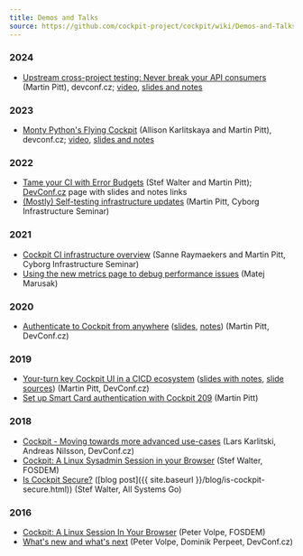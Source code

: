 ```yaml
---
title: Demos and Talks
source: https://github.com/cockpit-project/cockpit/wiki/Demos-and-Talks
---
```


### 2024
 * [Upstream cross-project testing: Never break your API consumers](https://pretalx.com/devconf-cz-2024/talk/KDZZES/) (Martin Pitt), devconf.cz; [video](https://www.youtube.com/live/ipb-_rgFNa4?si=7qSWYaE3CETZMtaW&t=14200), [slides and notes](https://github.com/cockpit-project/presentations/tree/main/2024-upstream-cross-project-testing)

### 2023
 * [Monty Python's Flying Cockpit](https://devconfcz2023.sched.com/event/3e54fcb5b2f905fedc4810af54ce29c8) (Allison Karlitskaya and Martin Pitt), devconf.cz; [video](https://www.youtube.com/watch?v=ZAVUG6E0Xd4), [slides and notes](https://github.com/cockpit-project/presentations/tree/main/2023-devconf-beipack-pybridge)

### 2022
 * [Tame your CI with Error Budgets](https://www.youtube.com/watch?v=yFbNCkB4SuM) (Stef Walter and Martin Pitt); [DevConf.cz](https://devconfcz2022.sched.com/event/c4b8ec3b2553b64f514a4b022c9ca949) page with slides and notes links
 * [(Mostly) Self-testing infrastructure updates](https://github.com/cockpit-project/presentations/tree/main/cyborg-infra-seminar-2022-02) (Martin Pitt, Cyborg Infrastructure Seminar)

### 2021
* [Cockpit CI infrastructure overview](https://github.com/cockpit-project/presentations/tree/main/cyborg-infra-seminar-2021-02) (Sanne Raymaekers and Martin Pitt, Cyborg Infrastructure Seminar)
* [Using the new metrics page to debug performance issues](https://www.youtube.com/watch?v=8_NLoJBjay4&t=1s) (Matej Marusak)

### 2020
* [Authenticate to Cockpit from anywhere](https://www.youtube.com/watch?v=m92Vl-FZdA8) ([slides](https://piware.de/docs/cockpit-auth-anywhere.pdf), [notes](https://piware.de/docs/cockpit-auth-anywhere-notes.pdf)) (Martin Pitt, DevConf.cz)

### 2019
* [Your-turn key Cockpit UI in a CICD ecosystem](https://www.youtube.com/watch?v=f19UAkxmuIg) ([slides with notes](https://piware.de/docs/cockpit-ecosystem-with-notes.pdf), [slide sources](https://piware.de/gitweb/?p=talk-cockpit-ecosystem.git;a=tree)) (Martin Pitt, DevConf.cz)
* [Set up Smart Card authentication with Cockpit 209](https://www.youtube.com/watch?v=v07cHZQsRyo) (Martin Pitt)

### 2018
* [Cockpit - Moving towards more advanced use-cases](https://www.youtube.com/watch?v=-FV4TgaelJg&t=11s) (Lars Karlitski, Andreas Nilsson, DevConf.cz)
* [Cockpit: A Linux Sysadmin Session in your Browser](https://www.youtube.com/watch?v=Oq6Vbwl-HqM&t=348s) (Stef Walter, FOSDEM)
* [Is Cockpit Secure?](https://media.ccc.de/v/ASG2018-231-is_cockpit_secure) ([blog post]({{ site.baseurl }}/blog/is-cockpit-secure.html)) (Stef Walter, All Systems Go)

### 2016
* [Cockpit: A Linux Session In Your Browser](https://www.youtube.com/watch?v=KJ3JkEdi14c) (Peter Volpe, FOSDEM)
* [What's new and what's next](https://www.youtube.com/watch?v=zdm4rsnVobw) (Peter Volpe, Dominik Perpeet, DevConf.cz)

